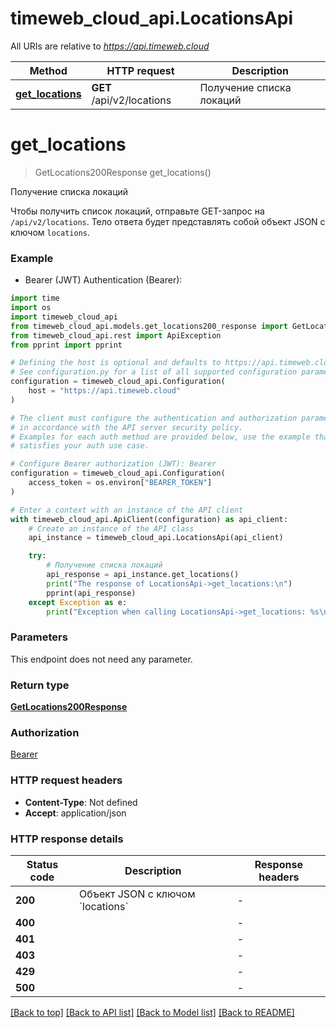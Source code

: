 # timeweb_cloud_api.LocationsApi

All URIs are relative to *https://api.timeweb.cloud*

Method | HTTP request | Description
------------- | ------------- | -------------
[**get_locations**](LocationsApi.md#get_locations) | **GET** /api/v2/locations | Получение списка локаций


# **get_locations**
> GetLocations200Response get_locations()

Получение списка локаций

Чтобы получить список локаций, отправьте GET-запрос на `/api/v2/locations`.   Тело ответа будет представлять собой объект JSON с ключом `locations`.

### Example

* Bearer (JWT) Authentication (Bearer):
```python
import time
import os
import timeweb_cloud_api
from timeweb_cloud_api.models.get_locations200_response import GetLocations200Response
from timeweb_cloud_api.rest import ApiException
from pprint import pprint

# Defining the host is optional and defaults to https://api.timeweb.cloud
# See configuration.py for a list of all supported configuration parameters.
configuration = timeweb_cloud_api.Configuration(
    host = "https://api.timeweb.cloud"
)

# The client must configure the authentication and authorization parameters
# in accordance with the API server security policy.
# Examples for each auth method are provided below, use the example that
# satisfies your auth use case.

# Configure Bearer authorization (JWT): Bearer
configuration = timeweb_cloud_api.Configuration(
    access_token = os.environ["BEARER_TOKEN"]
)

# Enter a context with an instance of the API client
with timeweb_cloud_api.ApiClient(configuration) as api_client:
    # Create an instance of the API class
    api_instance = timeweb_cloud_api.LocationsApi(api_client)

    try:
        # Получение списка локаций
        api_response = api_instance.get_locations()
        print("The response of LocationsApi->get_locations:\n")
        pprint(api_response)
    except Exception as e:
        print("Exception when calling LocationsApi->get_locations: %s\n" % e)
```


### Parameters
This endpoint does not need any parameter.

### Return type

[**GetLocations200Response**](GetLocations200Response.md)

### Authorization

[Bearer](../README.md#Bearer)

### HTTP request headers

 - **Content-Type**: Not defined
 - **Accept**: application/json

### HTTP response details
| Status code | Description | Response headers |
|-------------|-------------|------------------|
**200** | Объект JSON c ключом &#x60;locations&#x60; |  -  |
**400** |  |  -  |
**401** |  |  -  |
**403** |  |  -  |
**429** |  |  -  |
**500** |  |  -  |

[[Back to top]](#) [[Back to API list]](../README.md#documentation-for-api-endpoints) [[Back to Model list]](../README.md#documentation-for-models) [[Back to README]](../README.md)

